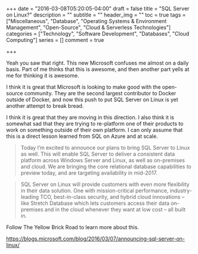 +++
date = "2016-03-08T05:20:05-04:00"
draft = false
title = "SQL Server on Linux?"
description = ""
subtitle = ""
header_img = ""
toc = true
tags = ["Miscellaneous", "Database", "Operating Systems & Environment Management", "Open-Source", "Cloud & Serverless Technologies"]
categories = ["Technology", "Software Development", "Databases", "Cloud Computing"]
series = []
comment = true

+++






Yeah you saw that right. This new Microsoft confuses me almost on a daily basis. Part of me thinks that this is awesome, and then another part yells at me for thinking it is awesome.

I think it is great that Microsoft is looking to make good with the open-source community. They are the second largest contributor to Docker outside of Docker, and now this push to put SQL Server on Linux is yet another attempt to break bread.

I think it is great that they are moving in this direction. I also think it is somewhat sad that they are trying to re-platform one of their products to work on something outside of their own platform. I can only assume that this is a direct lesson learned from SQL on Azure and at scale.

> 
>Today I’m excited to announce our plans to bring SQL Server to Linux as well. This will enable SQL Server to deliver a consistent data platform across Windows Server and Linux, as well as on-premises and cloud. We are bringing the core relational database capabilities to preview today, and are targeting availability in mid-2017.

>SQL Server on Linux will provide customers with even more flexibility in their data solution. One with mission-critical performance, industry-leading TCO, best-in-class security, and hybrid cloud innovations – like Stretch Database which lets customers access their data on-premises and in the cloud whenever they want at low cost – all built in.

Follow The Yellow Brick Road to learn more about this.
 
https://blogs.microsoft.com/blog/2016/03/07/announcing-sql-server-on-linux/
